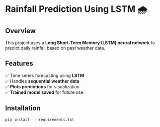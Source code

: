 # Rainfall Prediction Using LSTM 🌧️  

## Overview  
This project uses a **Long Short-Term Memory (LSTM) neural network** to predict daily rainfall based on past weather data.  

## Features  
✅ Time series forecasting using **LSTM**  
✅ Handles **sequential weather data**  
✅ **Plots predictions** for visualization  
✅ **Trained model saved** for future use  

## Installation  
```sh
pip install -r requirements.txt
